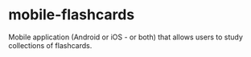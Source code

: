 # mobile-flashcards
Mobile application (Android or iOS - or both) that allows users to study collections of flashcards.
